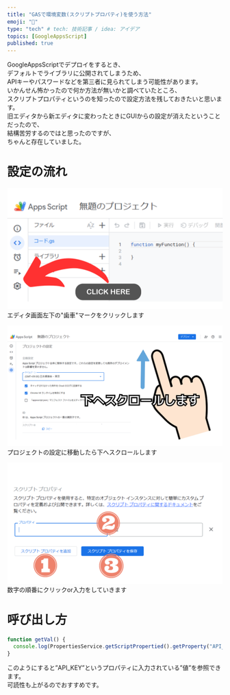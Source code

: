 ```yaml
---
title: "GASで環境変数(スクリプトプロパティ)を使う方法"
emoji: "🐥"
type: "tech" # tech: 技術記事 / idea: アイデア
topics: [GoogleAppsScript]
published: true
---
```


GoogleAppsScriptでデプロイをするとき、  
デフォルトでライブラリに公開されてしまうため、  
APIキーやパスワードなどを第三者に見られてしまう可能性があります。  
いかんせん怖かったので何か方法が無いかと調べていたところ、  
スクリプトプロパティというのを知ったので設定方法を残しておきたいと思います。  
旧エディタから新エディタに変わったときにGUIからの設定が消えたということだったので、  
結構苦労するのではと思ったのですが、  
ちゃんと存在していました。

# 設定の流れ

![](/images/script_property_click_here.png)
エディタ画面左下の"歯車"マークをクリックします  

![](/images/script_property_2.png)
プロジェクトの設定に移動したら下へスクロールします

![](/images/script_property_3.png)
数字の順番にクリックor入力をしていきます

# 呼び出し方

```js
function getVal() {
  console.log(PropertiesService.getScriptPropertied().getProperty("API_KEY"));
}
```
このようにすると”API_KEY”というプロパティに入力されている”値”を参照できます。  
可読性も上がるのでおすすめです。
